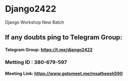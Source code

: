 # Django2422
Django Workshop  New Batch

## If any doubts ping to Telegram Group:
#### Telegram Group: https://t.me/django2422

### Metting ID : 380-679-597
#### Meeting Link: https://www.gotomeet.me/msatheesh590
